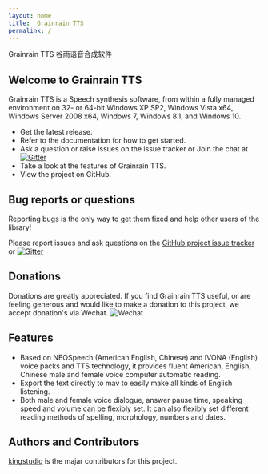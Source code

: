 ```yaml
---
layout: home
title:  Grainrain TTS
permalink: /
---
```


Grainrain TTS 谷雨语音合成软件

## Welcome to Grainrain TTS

Grainrain TTS is a Speech synthesis software, from within a fully managed environment on 32- or 64-bit Windows XP SP2, Windows Vista x64, Windows Server 2008 x64, Windows 7, Windows 8.1, and Windows 10.

- Get the latest release.
- Refer to the documentation for how to get started.
- Ask a question or raise issues on the issue tracker or Join the chat at [![Gitter](https://badges.gitter.im/GrainrainTTS/community.svg)](https://gitter.im/GrainrainTTS/community?utm_source=badge&utm_medium=badge&utm_campaign=pr-badge)
- Take a look at the features of Grainrain TTS.
- View the project on GitHub.


## Bug reports or questions

Reporting bugs is the only way to get them fixed and help other users of the library!

Please report issues and ask questions on the [GitHub project issue tracker](https://github.com/kingstudio/gytts/issues) or 
[![Gitter](https://badges.gitter.im/GrainrainTTS/community.svg)](https://gitter.im/GrainrainTTS/community?utm_source=badge&utm_medium=badge&utm_campaign=pr-badge)

## Donations

Donations are greatly appreciated. If you find Grainrain TTS useful, or are feeling generous and would like to make a donation to this project, we accept donation's via Wechat.
![Wechat](/assets/gitbook/images/buymeacoffe.jpg)

## Features

- Based on NEOSpeech (American English, Chinese) and IVONA (English) voice packs and TTS technology, it provides fluent American, English, Chinese male and female voice computer automatic reading. 
- Export the text directly to mav to easily make all kinds of English listening.
- Both male and female voice dialogue, answer pause time, speaking speed and volume can be flexibly set. It can also flexibly set different reading methods of spelling, morphology, numbers and dates.

## Authors and Contributors

[kingstudio](https://github.com/kingstudio) is the majar contributors for this project.
